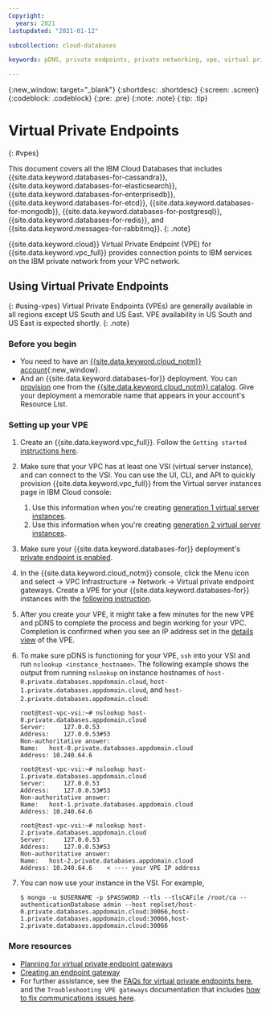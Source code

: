 ```yaml
---
Copyright:
  years: 2021
lastupdated: "2021-01-12"

subcollection: cloud-databases

keywords: pDNS, private endpoints, private networking, vpe, virtual private endpoints

---
```


{:new_window: target="_blank"}
{:shortdesc: .shortdesc}
{:screen: .screen}
{:codeblock: .codeblock}
{:pre: .pre}
{:note: .note}
{:tip: .tip}


# Virtual Private Endpoints 
{: #vpes}

This document covers all the IBM Cloud Databases that includes {{site.data.keyword.databases-for-cassandra}}, {{site.data.keyword.databases-for-elasticsearch}}, {{site.data.keyword.databases-for-enterprisedb}}, {{site.data.keyword.databases-for-etcd}}, {{site.data.keyword.databases-for-mongodb}}, {{site.data.keyword.databases-for-postgresql}}, {{site.data.keyword.databases-for-redis}}, and {{site.data.keyword.messages-for-rabbitmq}}. 
{: .note}

{{site.data.keyword.cloud}} Virtual Private Endpoint (VPE) for {{site.data.keyword.vpc_full}} provides connection points to IBM services on the IBM private network from your VPC network.


## Using Virtual Private Endpoints
{: #using-vpes}
Virtual Private Endpoints (VPEs) are generally available in all regions except US South and US East. VPE availability in US South and US East is expected shortly. 
{: .note}
### Before you begin

- You need to have an [{{site.data.keyword.cloud_notm}} account](https://cloud.ibm.com/registration){:new_window}.
- And an {{site.data.keyword.databases-for}} deployment. You can [provision](https://cloud.ibm.com/docs/cloud-databases?topic=cloud-databases-provisioning) one from the [{{site.data.keyword.cloud_notm}} catalog](https://cloud.ibm.com/catalog/services/). Give your deployment a memorable name that appears in your account's Resource List.

### Setting up your VPE

1. Create an {{site.data.keyword.vpc_full}}. Follow the `Getting started` [instructions here](/docs/vpc?topic=vpc-getting-started). 

2. Make sure that your VPC has at least one VSI (virtual server instance), and can connect to the VSI. You can use the UI, CLI, and API to quickly provision {{site.data.keyword.vpc_full}} from the Virtual server instances page in IBM Cloud console: 
   1. Use this information when you're creating [generation 1 virtual server instances](/docs/vpc-on-classic-vsi?topic=vpc-on-classic-vsi-creating-virtual-servers).
   2. Use this information when you're creating [generation 2 virtual server instances](/docs/vpc?topic=vpc-creating-virtual-servers).

3. Make sure your {{site.data.keyword.databases-for}} deployment's [private endpoint is enabled](/docs/cloud-databases?topic=cloud-databases-service-endpoints).

4. In the {{site.data.keyword.cloud_notm}} console, click the Menu icon and select -> VPC Infrastructure -> Network -> Virtual private endpoint gateways. Create a VPE for your {{site.data.keyword.databases-for}} instances with the [following instruction](/docs/vpc?topic=vpc-about-vpe). 

5. After you create your VPE, it might take a few minutes for the new VPE and pDNS to complete the process and begin working for your VPC. Completion is confirmed when you see an IP address set in the [details view](/docs/vpc?topic=vpc-vpe-viewing-details-of-an-endpoint-gateway) of the VPE. 

6. To make sure pDNS is functioning for your VPE, `ssh` into your VSI and run `nslookup <instance_hostname>`. The following example shows the output from running `nslookup` on instance hostnames of `host-0.private.databases.appdomain.cloud`, `host-1.private.databases.appdomain.cloud`, and `host-2.private.databases.appdomain.cloud`:
    ```
    root@test-vpc-vsi:~# nslookup host-0.private.databases.appdomain.cloud
    Server:		127.0.0.53
    Address:	127.0.0.53#53
    Non-authoritative answer:
    Name:	host-0.private.databases.appdomain.cloud
    Address: 10.240.64.6
    ```
    ```
    root@test-vpc-vsi:~# nslookup host-1.private.databases.appdomain.cloud
    Server:		127.0.0.53
    Address:	127.0.0.53#53
    Non-authoritative answer:
    Name:	host-1.private.databases.appdomain.cloud
    Address: 10.240.64.6
    ```
    ```
    root@test-vpc-vsi:~# nslookup host-2.private.databases.appdomain.cloud
    Server:		127.0.0.53
    Address:	127.0.0.53#53
    Non-authoritative answer:
    Name:	host-2.private.databases.appdomain.cloud
    Address: 10.240.64.6    < ---- your VPE IP address
    ```

7. You can now use your instance in the VSI. For example, 

    ```
    $ mongo -u $USERNAME -p $PASSWORD --tls --tlsCAFile /root/ca --authenticationDatabase admin --host replset/host-0.private.databases.appdomain.cloud:30066,host-1.private.databases.appdomain.cloud:30066,host-2.private.databases.appdomain.cloud:30066
    ```

 
### More resources

- [Planning for virtual private endpoint gateways](/docs/vpc?topic=vpc-planning-considerations)
- [Creating an endpoint gateway](/docs/vpc?topic=vpc-ordering-endpoint-gateway)
- For further assistance, see the [FAQs for virtual private endpoints here](/docs/vpc?topic=vpc-faqs-vpe), and the `Troubleshooting VPE gateways` documentation that includes [how to fix communications issues here](/docs/vpc?topic=vpc-troubleshoot-cannot-communicate). 

